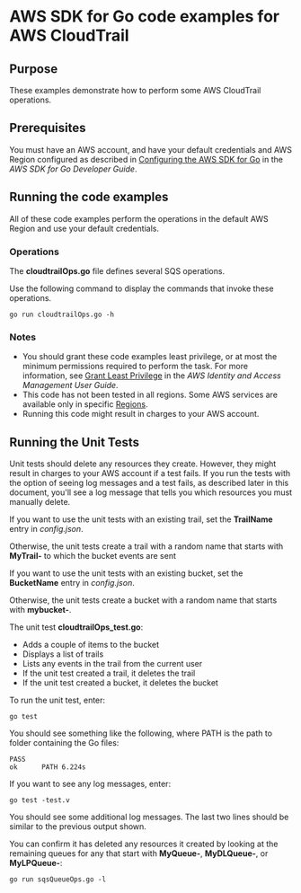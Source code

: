 # AWS SDK for Go code examples for AWS CloudTrail

## Purpose

These examples demonstrate how to perform some AWS CloudTrail operations.

## Prerequisites

You must have an AWS account, and have your default credentials and AWS Region
configured as described in
[Configuring the AWS SDK for Go](https://docs.aws.amazon.com/sdk-for-go/v1/developer-guide/configuring-sdk.html)
in the *AWS SDK for Go Developer Guide*.

## Running the code examples

All of these code examples perform the operations in the default AWS Region
and use your default credentials.

### Operations

The **cloudtrailOps.go** file defines several SQS operations.

Use the following command to display the commands that invoke these operations.

`go run cloudtrailOps.go -h`

### Notes

- You should grant these code examples least privilege,
  or at most the minimum permissions required to perform the task.
  For more information, see
  [Grant Least Privilege](https://docs.aws.amazon.com/IAM/latest/UserGuide/best-practices.html#grant-least-privilege)
  in the *AWS Identity and Access Management User Guide*.
- This code has not been tested in all regions.
  Some AWS services are available only in specific 
  [Regions](https://aws.amazon.com/about-aws/global-infrastructure/regional-product-services).
- Running this code might result in charges to your AWS account.

## Running the Unit Tests

Unit tests should delete any resources they create.
However, they might result in charges to your 
AWS account if a test fails.
If you run the tests with the option of seeing log messages and a test fails,
as described later in this document,
you'll see a log message that tells you which resources you must manually delete.

If you want to use the unit tests with an existing trail,
set the **TrailName** entry in *config.json*.

Otherwise, the unit tests create a trail with a random name that starts with **MyTrail-** to which the bucket events are sent

If you want to use the unit tests with an existing bucket,
set the **BucketName** entry in *config.json*.

Otherwise, the unit tests create a bucket with a random name that starts with **mybucket-**.

The unit test **cloudtrailOps_test.go**:

- Adds a couple of items to the bucket
- Displays a list of trails
- Lists any events in the trail from the current user
- If the unit test created a trail, it deletes the trail
- If the unit test created a bucket, it deletes the bucket

To run the unit test, enter:

`go test`

You should see something like the following,
where PATH is the path to folder containing the Go files:

```
PASS
ok      PATH 6.224s
```

If you want to see any log messages, enter:

`go test -test.v`

You should see some additional log messages.
The last two lines should be similar to the previous output shown.

You can confirm it has deleted any resources it created by looking at the remaining queues
for any that start with **MyQueue-**, **MyDLQueue-**, or **MyLPQueue-**:

`go run sqsQueueOps.go -l`